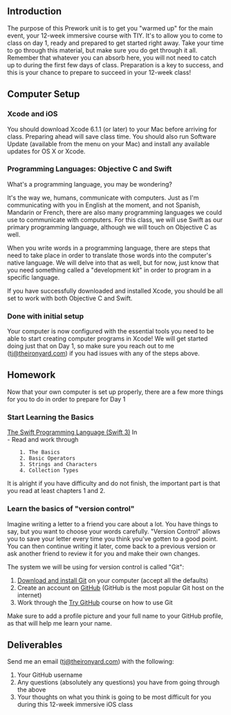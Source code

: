 ## Introduction 

The purpose of this Prework unit is to get you "warmed up" for the main event, your 12-week immersive course with TIY. It's to allow you to come to class on day 1, ready and prepared to get started right away. Take your time to go through this material, but make sure you do get through it all. Remember that whatever you can absorb here, you will not need to catch up to during the first few days of class. Preparation is a key to success, and this is your chance to prepare to succeed in your 12-week class! 

## Computer Setup 
### Xcode and iOS

You should download Xcode 6.1.1 (or later) to your Mac before arriving for class. Preparing ahead will save class time. You should also run Software Update (available from the menu on your Mac) and install any available updates for OS X or Xcode.

### Programming Languages: Objective C and Swift 

What's a programming language, you may be wondering? 

It's the way we, humans, communicate with computers. Just as I'm communicating with you in English at the moment, and not Spanish, Mandarin or French, there are also many programming languages we could use to communicate with computers. For this class, we will use Swift as our primary programming language, although we will touch on Objective C as well. 

When you write words in a programming language, there are steps that need to take place in order to translate those words into the computer's native language. We will delve into that as well, but for now, just know that you need something called a "development kit" in order to program in a specific language. 

If you have successfully downloaded and installed Xcode, you should be all set to work with both Objective C and Swift.

### Done with initial setup
Your computer is now configured with the essential tools you need to be able to start creating computer programs in Xcode! We will get started doing just that on Day 1, so make sure you reach out to me (tj@theironyard.com) if you had issues with any of the steps above. 

## Homework
Now that your own computer is set up properly, there are a few more things for you to do in order to prepare for Day 1

### Start Learning the Basics
[The Swift Programming Language (Swift 3)](https://itunes.apple.com/us/book/swift-programming-language/id881256329?mt=11)
In  
	- Read and work through 
	
		1. The Basics
		2. Basic Operators
		3. Strings and Characters
		4. Collection Types

It is alright if you have difficulty and do not finish, the important part is that you read at least chapters 1 and 2. 

### Learn the basics of "version control"
Imagine writing a letter to a friend you care about a lot. You have things to say, but you want to choose your words carefully. "Version Control" allows you to save your letter every time you think you've gotten to a good point. You can then continue writing it later, come back to a previous version or ask another friend to review it for you and make their own changes.

The system we will be using for version control is called "Git": 

1. [Download and install Git](https://git-scm.com/download/win) on your computer (accept all the defaults)
2. Create an account on [GitHub](https://github.com/) (GitHub is the most popular Git host on the internet)
3. Work through the [Try GitHub](https://try.github.io/) course on how to use Git

Make sure to add a profile picture and your full name to your GitHub profile, as that will help me learn your name. 

## Deliverables
Send me an email (tj@theironyard.com) with the following: 

1. Your GitHub username
2. Any questions (absolutely any questions) you have from going through the above
3. Your thoughts on what you think is going to be most difficult for you during this 12-week immersive iOS class
